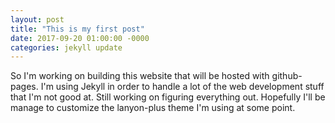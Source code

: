 ```yaml
---
layout: post
title: "This is my first post"
date: 2017-09-20 01:00:00 -0000
categories: jekyll update
---
```

So I'm working on building this website that will be hosted with github-pages. I'm using Jekyll in order to handle a lot of the web development stuff that I'm not good at. Still working on figuring everything out. Hopefully I'll be manage to customize the lanyon-plus theme I'm using at some point.